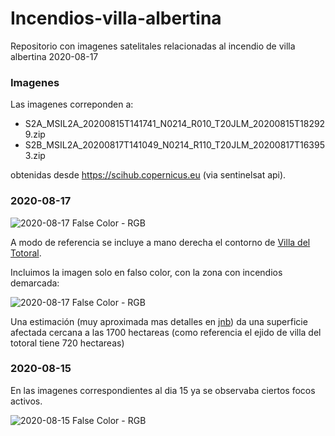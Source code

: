 # Incendios-villa-albertina
Repositorio con imagenes satelitales relacionadas al incendio de villa albertina 2020-08-17

### Imagenes 

Las imagenes correponden a:
- S2A_MSIL2A_20200815T141741_N0214_R010_T20JLM_20200815T182929.zip
- S2B_MSIL2A_20200817T141049_N0214_R110_T20JLM_20200817T163953.zip

obtenidas desde https://scihub.copernicus.eu (via sentinelsat api).


### 2020-08-17 

![2020-08-17 False Color - RGB](products/img_fc_rgb.png)

A modo de referencia se incluye a mano derecha el contorno de [Villa del Totoral](https://es.wikipedia.org/wiki/Villa_del_Totoral).

Incluimos la imagen solo en falso color, con la zona con incendios demarcada:

![2020-08-17 False Color - RGB](products/img_fc_shape_detailed.png)

Una estimación (muy aproximada mas detalles en [jnb](Incendios_Villa_Albertina.ipynb)) da una superficie afectada cercana a las 1700 hectareas (como referencia el ejido de villa del totoral tiene 720 hectareas)


### 2020-08-15

En las imagenes correspondientes al dia 15 ya se observaba ciertos focos activos.

![2020-08-15 False Color - RGB](products/img_fc_rgb_20200815.png)

